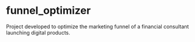 # funnel_optimizer
Project developed to optimize the marketing funnel of a financial consultant launching digital products.
